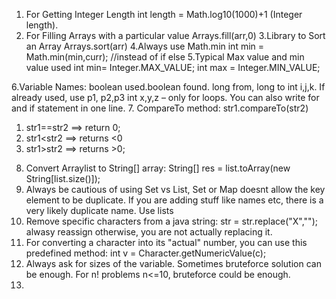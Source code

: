 1. For Getting Integer Length
int length = Math.log10(1000)+1 (Integer length).
2. For Filling Arrays with a particular value
Arrays.fill(arr,0)
3.Library to Sort an Array
Arrays.sort(arr)
4.Always use Math.min
int min = Math.min(min,curr); //instead of if else
5.Typical Max value and min value used
int min= Integer.MAX_VALUE; int max = Integer.MIN_VALUE;

6.Variable Names:
boolean used.boolean found. long from, long to int i,j,k. If already used, use p1, p2,p3 int x,y,z – only for loops. You can also write for and if statement in one line.
7. CompareTo method:
str1.compareTo(str2) 
1) str1==str2 ==> return 0;
2) str1<str2 ==> returns <0
3) str1>str2 ==> returns >0;
8. Convert Arraylist to String[] array:
String[] res = list.toArray(new String[list.size()]);
9. Always be cautious of using Set vs List, Set or Map doesnt allow the key element to be duplicate. If you are adding stuff like names etc, there is a very likely duplicate name. Use lists
10. Remove specific characters from a java string:
  str = str.replace("X","");
  alwasy reassign otherwise, you are not actually replacing it.
11. For converting a character into its "actual" number, you can use this predefined method:
  int v = Character.getNumericValue(c);
12. Always ask for sizes of the variable. Sometimes bruteforce solution can be enough. For n! problems n<=10, bruteforce could be enough.
13.